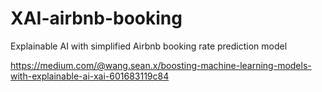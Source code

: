 # XAI-airbnb-booking
Explainable AI with simplified Airbnb booking rate prediction model

https://medium.com/@wang.sean.x/boosting-machine-learning-models-with-explainable-ai-xai-601683119c84

